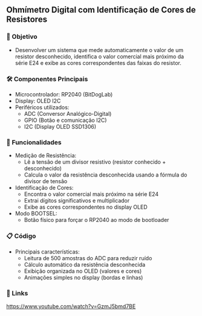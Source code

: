 ## Ohmímetro Digital com Identificação de Cores de Resistores
### 📌 Objetivo
  - Desenvolver um sistema que mede automaticamente o valor de um resistor desconhecido, identifica o valor comercial mais próximo da série E24 e exibe as cores correspondentes das faixas do resistor.

### 🛠️ Componentes Principais
- Microcontrolador: RP2040 (BitDogLab)
- Display: OLED I2C
- Periféricos utilizados:
    - ADC (Conversor Analógico-Digital)
    - GPIO (Botão e comunicação I2C)
    - I2C (Display OLED SSD1306)

### 🔧 Funcionalidades
- Medição de Resistência:
    - Lê a tensão de um divisor resistivo (resistor conhecido + desconhecido)
    - Calcula o valor da resistência desconhecida usando a fórmula do divisor de tensão
- Identificação de Cores:
    - Encontra o valor comercial mais próximo na série E24
    - Extrai dígitos significativos e multiplicador
    - Exibe as cores correspondentes no display OLED
- Modo BOOTSEL:
    - Botão físico para forçar o RP2040 ao modo de bootloader

### 📋 Código
- Principais características:
    - Leitura de 500 amostras do ADC para reduzir ruído
    - Cálculo automático da resistência desconhecida
    - Exibição organizada no OLED (valores e cores)
    - Animações simples no display (bordas e linhas)

### 🔗 Links
<https://www.youtube.com/watch?v=GzmJ5bmd7BE>
